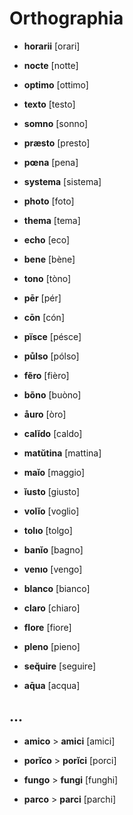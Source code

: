 # Orthographia

* **horarii** [orari]

* **nocte** [notte]
* **optimo** [ottimo]
* **texto** [testo]
* **somno** [sonno]

* **præsto** [presto]
* **pœna** [pena]
* **systema** [sistema]

* **photo** [foto]
* **thema** [tema]
* **echo** [eco]

* **bene** [bène]
* **tono** [tòno]

* **pēr** [pér]
* **cōn** [cón]

* **pïsce** [pésce]
* **půlso** [pólso]

* **fẽro** [fièro]
* **bõno** [buòno]

* **åuro** [òro]

* **calĭdo** [caldo]
* **matŭtina** [mattina]

* **maĭo** [maggio]
* **ĭusto** [giusto]

* **volĭo** [voglio]
* **tolıo** [tolgo]
* **banĭo** [bagno]
* **venıo** [vengo]

* **blanco** [bianco]
* **claro** [chiaro]
* **flore** [fiore]
* **pleno** [pieno]

* **seq̆uire** [seguire]
* **aq̄ua** [acqua]

## ...

* **amico** > **amici** [amici]
* **porĭco** > **porĭci** [porci]

* **fungo** > **fungi** [funghi]
* **parco** > **parci** [parchi]
